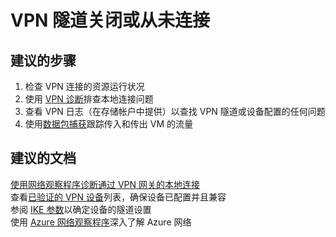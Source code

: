 <properties
    pageTitle="vpn tunnel is down or never connected"
    description="VPN 隧道关闭或从未连接"
    service="microsoft.network"
    resource="virtualnetworkgateways"
    authors="radwiv"
    displayOrder=""
    selfHelpType="generic"
    supportTopicIds="32542251"
    resourceTags=""
    productPesIds="16094"
    cloudEnvironments="public"
/>


# <a name="vpn-tunnel-is-down-or-never-connected"></a>VPN 隧道关闭或从未连接

## <a name="recommended-steps"></a>**建议的步骤**
1. 检查 VPN 连接的资源运行状况<br>
2. 使用 [VPN 诊断](data-blade:microsoft_azure_network.networkwatchervpndiagnosticsblade)排查本地连接问题<br>
3. 查看 VPN 日志（在存储帐户中提供）以查找 VPN 隧道或设备配置的任何问题<br>
4. 使用[数据包捕获](data-blade:microsoft_azure_network.networkwatcherpacketcaptureblade)跟踪传入和传出 VM 的流量

## <a name="recommended-documents"></a>**建议的文档**
[使用网络观察程序诊断通过 VPN 网关的本地连接](https://docs.microsoft.com/azure/network-watcher/network-watcher-diagnose-on-premises-connectivity)<br>
查看[已验证的 VPN 设备](https://docs.microsoft.com/azure/vpn-gateway/vpn-gateway-about-vpn-devices#a-namedevicetableavalidated-vpn-devices-and-device-configuration-guides)列表，确保设备已配置并且兼容<br>
参阅 [IKE 参数](https://docs.microsoft.com/azure/vpn-gateway/vpn-gateway-about-vpn-devices#a-nameipsecaipsecike-parameters)以确定设备的隧道设置<br>
使用 [Azure 网络观察程序](https://azure.microsoft.com/services/network-watcher/)深入了解 Azure 网络


